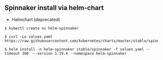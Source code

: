 ## Spinnaker install via helm-chart

- Helmchart (deprecated)
```
$ kubectl create ns helm-spinnaker

$ curl -Lo values.yaml https://raw.githubusercontent.com/kubernetes/charts/master/stable/spinnaker/values.yaml

$ helm install -n helm-spinnaker stable/spinnaker -f values.yaml --timeout 300  --version 1.19.4 --namespace helm-spinnaker 

```